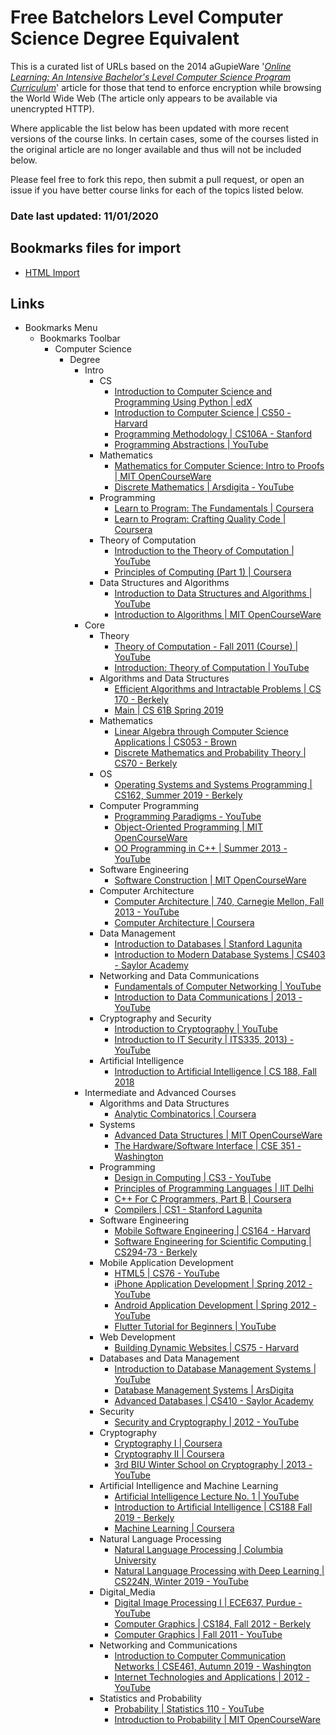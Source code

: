 # Free Batchelors Level Computer Science Degree Equivalent

This is a curated list of URLs based on the 2014 aGupieWare '_[Online Learning: An Intensive Bachelor's Level Computer Science Program Curriculum](https://blog.agupieware.com/2014/06/online-learning-intensive-bachelors.html)_' article for those that tend to enforce encryption while browsing the World Wide Web (The article only appears to be available via unencrypted HTTP).

Where applicable the list below has been updated with more recent versions of the course links.  In certain cases, some of the courses listed in the original article are no longer available and thus will not be included below.  

Please feel free to fork this repo, then submit a pull request, or open an issue if you have better course links for each of the topics listed below.

### Date last updated: 11/01/2020

## Bookmarks files for import

* [HTML Import](https://github.com/cloudymation/free-cs-bsc/blob/master/bookmarks/free-cs-bsc-bookmarks.html)

## Links

* Bookmarks Menu
    * Bookmarks Toolbar
        * Computer Science
            * Degree
                * Intro
                    * CS
                        * [Introduction to Computer Science and Programming Using Python | edX](https://www.edx.org/course/introduction-to-computer-science-and-programming-7?utm_source=ocwprod-mit-opencourseware&utm_medium=affiliate_partner?utm_source=OCW&utm_medium=CHP&utm_campaign=OCW)
                        * [Introduction to Computer Science | CS50 - Harvard](https://cs50.harvard.edu/college/2019/fall/weeks/0/)
                        * [Programming Methodology | CS106A - Stanford](https://see.stanford.edu/Course/CS106A)
                        * [Programming Abstractions | YouTube](https://www.youtube.com/view_play_list?p=FE6E58F856038C69)
                    * Mathematics
                        * [Mathematics for Computer Science: Intro to Proofs | MIT OpenCourseWare](https://ocw.mit.edu/courses/electrical-engineering-and-computer-science/6-042j-mathematics-for-computer-science-spring-2015/proofs/tp1-1/)
                        * [Discrete Mathematics | Arsdigita - YouTube](https://www.youtube.com/watch?v=4iCwq82gejk&list=PLmT77_nzjaYhjmA7fNlat-NbpGAnUXbh8)
                    * Programming
                        * [Learn to Program: The Fundamentals | Coursera](https://www.coursera.org/learn/learn-to-program/home/welcome)
                        * [Learn to Program: Crafting Quality Code | Coursera](https://ocw.mit.edu/courses/electrical-engineering-and-computer-science/6-006-introduction-to-algorithms-fall-2011/lecture-videos/)
                    * Theory of Computation
                        * [Introduction to the Theory of Computation | YouTube](https://www.youtube.com/playlist?list=PL601FC994BDD963E4)
                        * [Principles of Computing (Part 1) | Coursera](https://www.coursera.org/learn/principles-of-computing-1/home/welcome)
                    * Data Structures and Algorithms
                        * [Introduction to Data Structures and Algorithms | YouTube](https://www.youtube.com/watch?v=RpRRUQFbePU&list=PLE621E25B3BF8B9D1)
                        * [Introduction to Algorithms | MIT OpenCourseWare](https://ocw.mit.edu/courses/electrical-engineering-and-computer-science/6-006-introduction-to-algorithms-fall-2011/lecture-videos/)
                * Core
                    * Theory
                        * [Theory of Computation - Fall 2011 (Course) | YouTube](https://www.youtube.com/playlist?list=PLslgisHe5tBM8UTCt1f66oMkpmjCblzkt)
                        * [Introduction: Theory of Computation | YouTube](https://www.youtube.com/watch?v=77nkSUsQqJk&list=PL3-wYxbt4yCgBHUpwXDTLos3JStccGIax)
                    * Algorithms and Data Structures
                        * [Efficient Algorithms and Intractable Problems | CS 170 - Berkely](https://cs170.org/)
                        * [Main | CS 61B Spring 2019](https://sp19.datastructur.es/)
                    * Mathematics
                        * [Linear Algebra through Computer Science Applications | CS053 - Brown](https://cs.brown.edu/courses/cs053/current/lectures.htm)
                        * [Discrete Mathematics and Probability Theory | CS70 - Berkely](https://inst.eecs.berkeley.edu/~cs70/fa16/resources/)
                    * OS
                        * [Operating Systems and Systems Programming | CS162, Summer 2019 - Berkely](https://inst.eecs.berkeley.edu/~cs162/su19/)
                    * Computer Programming
                        * [Programming Paradigms - YouTube](https://www.youtube.com/playlist?list=PL9D558D49CA734A02)
                        * [Object-Oriented Programming | MIT OpenCourseWare](https://ocw.mit.edu/courses/electrical-engineering-and-computer-science/6-01sc-introduction-to-electrical-engineering-and-computer-science-i-spring-2011/unit-1-software-engineering/object-oriented-programming/)
                        * [OO Programming in C++ | Summer 2013 - YouTube](https://www.youtube.com/playlist?list=PLMMZ6bhZ4H68r2YVCy111_uIxytu3_HNi)
                    * Software Engineering
                        * [Software Construction | MIT OpenCourseWare](https://ocw.mit.edu/courses/electrical-engineering-and-computer-science/6-005-software-construction-spring-2016/)
                    * Computer Architecture
                        * [Computer Architecture | 740, Carnegie Mellon, Fall 2013 - YouTube](https://www.youtube.com/playlist?list=PL5PHm2jkkXmgDN1PLwOY_tGtUlynnyV6D)
                        * [Computer Architecture | Coursera](https://www.coursera.org/learn/comparch/home/welcome)
                    * Data Management
                        * [Introduction to Databases | Stanford Lagunita](https://lagunita.stanford.edu/courses/Engineering/db/2014_1/course/)
                        * [Introduction to Modern Database Systems | CS403 - Saylor Academy](https://learn.saylor.org/course/resources.php?id=93)
                    * Networking and Data Communications
                        * [Fundamentals of Computer Networking | YouTube](https://www.youtube.com/channel/UCb1OiccPJ0wbMZMOleCvhWQ)
                        * [Introduction to Data Communications | 2013 - YouTube](https://www.youtube.com/playlist?list=PLvifRcqOOwF8u4iC7hFTMVC_WD6SEpnkx)
                    * Cryptography and Security
                        * [Introduction to Cryptography | YouTube](https://www.youtube.com/channel/UC1usFRN4LCMcfIV7UjHNuQg/videos)
                        * [Introduction to IT Security | ITS335, 2013) - YouTube](https://www.youtube.com/watch?v=bx5CPmNbblI&list=PLvifRcqOOwF89bqRiJEWyu5k7qJaTNMRj)
                    * Artificial Intelligence
                        * [Introduction to Artificial Intelligence | CS 188, Fall 2018](https://inst.eecs.berkeley.edu/~cs188/fa18/)
                * Intermediate and Advanced Courses
                    * Algorithms and Data Structures
                        * [Analytic Combinatorics | Coursera](https://www.coursera.org/learn/analytic-combinatorics/home/welcome)
                    * Systems
                        * [Advanced Data Structures | MIT OpenCourseWare](https://ocw.mit.edu/courses/electrical-engineering-and-computer-science/6-851-advanced-data-structures-spring-2012/lecture-videos/)
                        * [The Hardware/Software Interface | CSE 351 - Washington](https://courses.cs.washington.edu/courses/cse351/19sp/videos/)
                    * Programming
                        * [Design in Computing | CS3 - YouTube](https://www.youtube.com/playlist?list=PL0C5D85DBA20E685C)
                        * [Principles of Programming Languages | IIT Delhi](https://freevideolectures.com/course/2249/principles-of-programming-languages/1)
                        * [C++ For C Programmers, Part B | Coursera](https://www.coursera.org/learn/c-plus-plus-b/home/welcome)
                        * [Compilers | CS1 - Stanford Lagunita](https://lagunita.stanford.edu/courses/Engineering/Compilers/Fall2014/course/#i4x://Engineering/Compilers/chapter/ed92b25157d94fbe9874370673ca0a58)
                    * Software Engineering
                        * [Mobile Software Engineering | CS164 - Harvard](http://cs164.tv/2012/spring/)
                        * [Software Engineering for Scientific Computing | CS294-73 - Berkely](https://inst.eecs.berkeley.edu/~cs294-73/fa17/)
                    * Mobile Application Development
                        * [HTML5 | CS76 - YouTube](https://www.youtube.com/watch?v=Lz7U66RLC1E&list=PLifX7FLW45N)
                        * [iPhone Application Development | Spring 2012 - YouTube](https://www.youtube.com/playlist?list=PL1D5B07DD840FB46D)
                        * [Android Application Development | Spring 2012 - YouTube](https://www.youtube.com/playlist?list=PL1E8E7D2B6EB11301)
                        * [Flutter Tutorial for Beginners | YouTube](https://www.youtube.com/watch?v=1ukSR1GRtMU&list=PL4cUxeGkcC9jLYyp2Aoh6hcWuxFDX6PBJ)
                    * Web Development
                        * [Building Dynamic Websites | CS75 - Harvard](http://cs75.tv/2012/summer/)
                    * Databases and Data Management
                        * [Introduction to Database Management Systems | YouTube](https://www.youtube.com/watch?v=6u2zsJOJ_GE)
                        * [Database Management Systems | ArsDigita](http://aduni.org/courses/databases/index.php?view=cw)
                        * [Advanced Databases | CS410 - Saylor Academy](https://learn.saylor.org/course/cs410)
                    * Security
                        * [Security and Cryptography | 2012 - YouTube](https://www.youtube.com/playlist?list=PLvifRcqOOwF-b74gWV5TpyMFFs2dVlqTt)
                    * Cryptography
                        * [Cryptography I | Coursera](https://www.coursera.org/learn/crypto/home/welcome)
                        * [Cryptography II | Coursera](https://www.coursera.org/learn/crypto2)
                        * [3rd BIU Winter School on Cryptography | 2013 - YouTube](https://www.youtube.com/playlist?list=PLXF_IJaFk-9C4p3b2tK7H9a9axOm3EtjA&feature=mh_lolz)
                    * Artificial Intelligence and Machine Learning
                        * [Artificial Intelligence Lecture No. 1 | YouTube](https://www.youtube.com/watch?v=katiy95_mxo&list=PL39B5D3AFC249556A)
                        * [Introduction to Artificial Intelligence | CS188 Fall 2019 - Berkely](https://inst.eecs.berkeley.edu/~cs188/fa19/)
                        * [Machine Learning | Coursera](https://www.coursera.org/learn/machine-learning/home/welcome)
                    * Natural Language Processing
                        * [Natural Language Processing | Columbia University](https://academictorrents.com/details/8a8f93e18dd6c46c48ee2936ed500b1ff4cc9175)
                        * [Natural Language Processing with Deep Learning | CS224N, Winter 2019 - YouTube](https://www.youtube.com/playlist?list=PLoROMvodv4rOhcuXMZkNm7j3fVwBBY42z)
                    * Digital_Media
                        * [Digital Image Processing I | ECE637, Purdue - YouTube](https://www.youtube.com/playlist?list=PL3ZrjaBngMS15UhKHUnNqW5wLBA4vlQeB)
                        * [Computer Graphics | CS184, Fall 2012 - Berkely](https://inst.eecs.berkeley.edu/~cs184/fa12/onlinelectures.html)
                        * [Computer Graphics | Fall 2011 - YouTube](https://www.youtube.com/playlist?list=PL9C949E9F19381E61)
                    * Networking and Communications
                        * [Introduction to Computer Communication Networks | CSE461, Autumn 2019 - Washington](https://courses.cs.washington.edu/courses/cse461/19au/index.shtml)
                        * [Internet Technologies and Applications | 2012 - YouTube](https://www.youtube.com/playlist?list=PLvifRcqOOwF9cfLMTE-42fiBsWvBsOEkS)
                    * Statistics and Probability
                        * [Probability | Statistics 110 - YouTube](https://www.youtube.com/playlist?list=PL2SOU6wwxB0uwwH80KTQ6ht66KWxbzTIo)
                        * [Introduction to Probability | MIT OpenCourseWare](https://ocw.mit.edu/resources/res-6-012-introduction-to-probability-spring-2018/)
